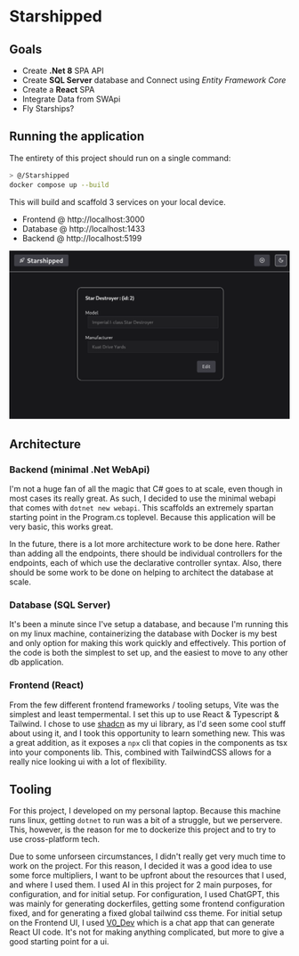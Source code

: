 
# Starshipped


## Goals 

- Create __.Net 8__ SPA API
- Create __SQL Server__ database and Connect using _Entity Framework Core_
- Create a __React__ SPA 
- Integrate Data from SWApi
- Fly Starships?

## Running the application

The entirety of this project should run on a single command:
```sh
> @/Starshipped
docker compose up --build
```

This will build and scaffold 3 services on your local device.
- Frontend @ http://localhost:3000
- Database @ http://localhost:1433
- Backend  @ http://localhost:5199

![frontpage](images/image1.png)

## Architecture

### Backend (minimal .Net WebApi)
I'm not a huge fan of all the magic that C# goes to at scale, even though in most cases its really great.
As such, I decided to use the minimal webapi that comes with `dotnet new webapi`. This scaffolds an extremely
spartan starting point in the Program.cs toplevel. Because this application will be very basic, this works great.

In the future, there is a lot more architecture work to be done here. Rather than adding all the endpoints,
there should be individual controllers for the endpoints, each of which use the declarative controller syntax. 
Also, there should be some work to be done on helping to architect the database at scale.

### Database (SQL Server)
It's been a minute since I've setup a database, and because I'm running this on my linux machine, containerizing
the database with Docker is my best and only option for making this work quickly and effectively. This portion of 
the code is both the simplest to set up, and the easiest to move to any other db application.

### Frontend (React)
From the few different frontend frameworks / tooling setups, Vite was the simplest and least tempermental. 
I set this up to use React & Typescript & Tailwind. I chose to use [shadcn](https://ui.shadcn.com) as my ui library, as I'd 
seen some cool stuff about using it, and I took this opportunity to learn something new. This was a great addition, 
as it exposes a `npx` cli that copies in the components as tsx into your components lib. This, combined with TailwindCSS
allows for a really nice looking ui with a lot of flexibility.

## Tooling

For this project, I developed on my personal laptop. Because this machine runs linux, getting `dotnet` to run 
was a bit of a struggle, but we perservere. This, however, is the reason for me to dockerize this project and 
to try to use cross-platform tech.

Due to some unforseen circumstances, I didn't really get very much time to work on the project. 
For this reason, I decided it was a good idea to use some force multipliers, I want to be upfront about the 
resources that I used, and where I used them. 
I used AI in this project for 2 main purposes, for configuration, and for initial setup. For configuration, 
I used ChatGPT, this was mainly for generating dockerfiles, getting some frontend configuration fixed, and 
for generating a fixed global tailwind css theme. For initial setup on the Frontend UI, I used [V0_Dev](https://v0.dev) 
which is a chat app that can generate React UI code. It's not for making anything complicated, but more to give a good
starting point for a ui.


